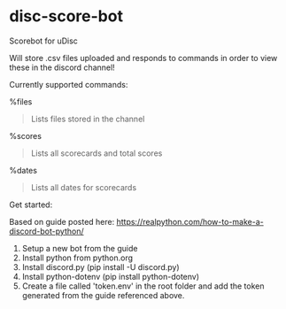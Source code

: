 # disc-score-bot

Scorebot for uDisc

Will store .csv files uploaded and responds to commands in order to view these in the discord channel!

Currently supported commands:

%files
> Lists files stored in the channel


%scores
> Lists all scorecards and total scores


%dates
> Lists all dates for scorecards


Get started:

Based on guide posted here: https://realpython.com/how-to-make-a-discord-bot-python/

1. Setup a new bot from the guide
2. Install python from python.org
3. Install discord.py (pip install -U discord.py)
4. Install python-dotenv (pip install python-dotenv)
5. Create a file called 'token.env' in the root folder and add the token generated from the guide referenced above.
